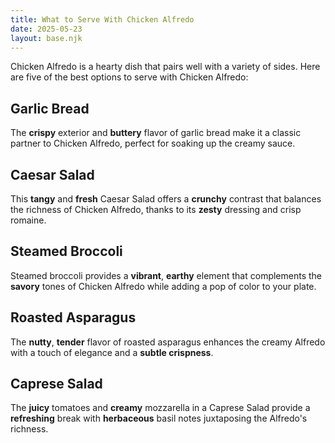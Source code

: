 ```yaml
---
title: What to Serve With Chicken Alfredo
date: 2025-05-23
layout: base.njk
---
```


Chicken Alfredo is a hearty dish that pairs well with a variety of sides. Here are five of the best options to serve with Chicken Alfredo:

## **Garlic Bread**
The **crispy** exterior and **buttery** flavor of garlic bread make it a classic partner to Chicken Alfredo, perfect for soaking up the creamy sauce.

## **Caesar Salad**
This **tangy** and **fresh** Caesar Salad offers a **crunchy** contrast that balances the richness of Chicken Alfredo, thanks to its **zesty** dressing and crisp romaine.

## **Steamed Broccoli**
Steamed broccoli provides a **vibrant**, **earthy** element that complements the **savory** tones of Chicken Alfredo while adding a pop of color to your plate.

## **Roasted Asparagus**
The **nutty**, **tender** flavor of roasted asparagus enhances the creamy Alfredo with a touch of elegance and a **subtle crispness**.

## **Caprese Salad**
The **juicy** tomatoes and **creamy** mozzarella in a Caprese Salad provide a **refreshing** break with **herbaceous** basil notes juxtaposing the Alfredo's richness.